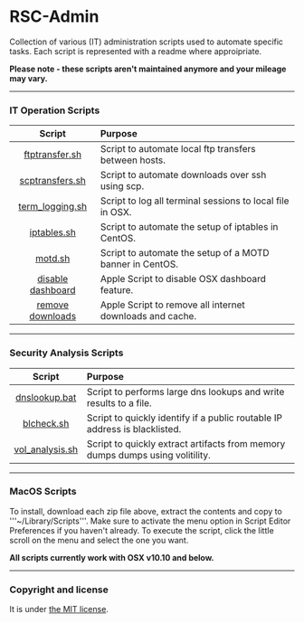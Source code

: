 # RSC-Admin

Collection of various (IT) administration scripts used to automate specific tasks.  Each script is represented with a readme where approipriate.  

**Please note - these scripts aren't maintained anymore and your mileage may vary.**

---

### IT Operation Scripts

| Script  |  Purpose |
|:-----------:|:--------|
| [ftptransfer.sh](https://github.com/ashbyca/rsc-admin/blob/master/ftptransfer.sh)     | Script to automate local ftp transfers between hosts. |
| [scptransfers.sh](https://github.com/ashbyca/rsc-admin/blob/master/scptransfers.sh)    | Script to automate downloads over ssh using scp.|
| [term_logging.sh](https://github.com/ashbyca/rsc-admin/blob/master/terminal_logging.sh)    | Script to log all terminal sessions to local file in OSX.  |
| [iptables.sh](https://github.com/ashbyca/rsc-admin/blob/master/iptables.sh) | Script to automate the setup of iptables in CentOS. |
| [motd.sh](https://github.com/ashbyca/rsc-admin/blob/master/motd.sh) | Script to automate the setup of a MOTD banner in CentOS. |
| [disable dashboard](https://github.com/ashbyca/rsc-admin/blob/master/Disable%20OSX%20Dashboard.zip) | Apple Script to disable OSX dashboard feature. |
| [remove downloads](https://github.com/ashbyca/rsc-admin/blob/master/Remove%20INET%20Downloads.zip) | Apple Script to remove all internet downloads and cache. |

---

### Security Analysis Scripts

| Script  |  Purpose |
|:-----------:|:--------|
| [dnslookup.bat](https://github.com/ashbyca/rsc-admin/blob/master/dnslookup.bat)     | Script to performs large dns lookups and write results to a file. |
| [blcheck.sh](https://github.com/ashbyca/rsc-admin/blob/master/blcheck.sh)     | Script to quickly identify if a public routable IP address is blacklisted. |
| [vol_analysis.sh](https://github.com/ashbyca/rsc-admin/blob/master/vol_analysis.sh)     | Script to quickly extract artifacts from memory dumps dumps using volitility. |

---

### MacOS Scripts

To install, download each zip file above, extract the contents and copy to '''~/Library/Scripts'''.  Make sure to activate the menu option in Script Editor Preferences if you haven't already.  To execute the script, click the little scroll on the menu and select the one you want.

**All scripts currently work with OSX v10.10 and below.**  

---

### Copyright and license

It is under [the MIT license](/LICENSE).
